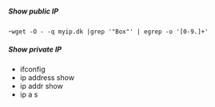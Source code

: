 ##### Show public IP
-`wget -O - -q myip.dk |grep '"Box"' | egrep -o '[0-9.]+'`
##### Show private IP
- ifconfig
- ip address show
- ip addr show
- ip a s
